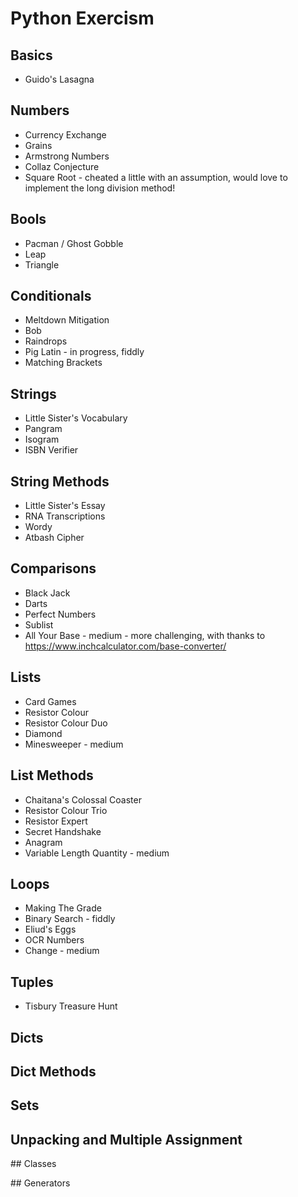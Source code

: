 # Python Exercism

## Basics

- Guido's Lasagna

## Numbers

- Currency Exchange
- Grains
- Armstrong Numbers
- Collaz Conjecture
- Square Root - cheated a little with an assumption, would love to implement the long division method!

## Bools

- Pacman / Ghost Gobble
- Leap
- Triangle

## Conditionals

- Meltdown Mitigation
- Bob
- Raindrops
- Pig Latin - in progress, fiddly
- Matching Brackets

## Strings

- Little Sister's Vocabulary
- Pangram
- Isogram
- ISBN Verifier

## String Methods

- Little Sister's Essay
- RNA Transcriptions
- Wordy
- Atbash Cipher

## Comparisons

- Black Jack
- Darts
- Perfect Numbers
- Sublist
- All Your Base - medium - more challenging, with thanks to https://www.inchcalculator.com/base-converter/

## Lists

- Card Games
- Resistor Colour
- Resistor Colour Duo
- Diamond
- Minesweeper - medium


## List Methods
- Chaitana's Colossal Coaster
- Resistor Colour Trio
- Resistor Expert
- Secret Handshake
- Anagram
- Variable Length Quantity - medium

## Loops
- Making The Grade
- Binary Search - fiddly
- Eliud's Eggs
- OCR Numbers
- Change - medium

## Tuples
- Tisbury Treasure Hunt

## Dicts

## Dict Methods

## Sets

## Unpacking and Multiple Assignment

## Classes

## Generators
